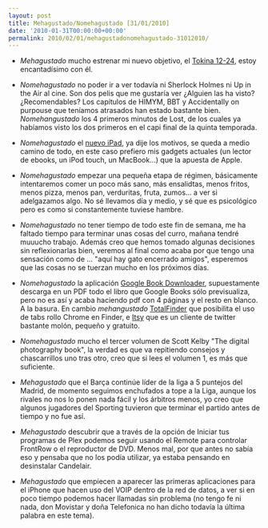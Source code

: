 ```yaml
---
layout: post
title: Mehagustado/Nomehagustado [31/01/2010]
date: '2010-01-31T00:00:00+00:00'
permalink: 2010/02/01/mehagustadonomehagustado-31012010/
---
```

- *Mehagustado* mucho estrenar mi nuevo objetivo, el [Tokina 12-24](http://resistancefutile.com/2010/01/30/pequena-review-al-tokina-12-24-f4/), estoy encantadísimo con él.

- *Nomehagustado* no poder ir a ver todavía ni Sherlock Holmes ni Up in the Air al cine. Son dos pelis que me gustaría ver ¿Alguien las ha visto? ¿Recomendables? Los capítulos de HIMYM, BBT y Accidentally on purpouse que teníamos atrasados han estado bastante bien. *Nomehangustado* los 4 primeros minutos de Lost, de los cuales ya habíamos visto los dos primeros en el capi final de la quinta temporada.

- *Nomehagustado* el [nuevo iPad](http://resistancefutile.com/2010/01/27/tres-impresiones-sobre-el-ipad/), ya dije los motivos, se queda a medio camino de todo, en este caso prefiero mis gadgets actuales (un lector de ebooks, un iPod touch, un MacBook...) que la apuesta de Apple.

- *Nomehagustado* empezar una pequeña etapa de régimen, básicamente intentaremos comer un poco más sano, más ensalidtas, menos fritos, menos pizza, menos pan, verduritas, fruta, zumos... a ver si adelgazamos algo. No sé llevamos día y medio, y sé que es psicológico pero es como si constantemente tuviese hambre.

- *Nomehagustado* no tener tiempo de todo este fin de semana, me ha faltado tiempo para terminar unas cosas del curro, mañana tendré muuucho trabajo. Además creo que hemos tomado algunas decisiones sin reflexionarlas bien, veremos al final como acaba por que tengo una sensación como de ... "aquí hay gato encerrado amigos", esperemos que las cosas no se tuerzan mucho en los próximos días.

- *Nomehagustado* la aplicación [Google Book Downloader](http://www.genbeta.com/windows/google-book-downloader-funciona-pero-a-medias), supuestamente descarga en un PDF todo el libro que Google Books sólo previsualiza, pero no es así y acaba haciendo pdf con 4 páginas y el resto en blanco. A la basura. En cambio *mehangustado* [TotalFinder](http://www.genbeta.com/deskmod/totalfinder-el-finder-con-tabs-a-la-chrome) que posibilita el uso de tabs rollo Chrome en Finder, e [Itsy](http://www.applesfera.com/aplicaciones/itsy-un-cliente-de-tiwtter-muy-minimalista-para-tu-escritorio) que es un cliente de twitter bastante molón, pequeño y gratuito.

- *Nomehagustado* mucho el tercer volumen de Scott Kelby "The digital photography book", la verdad es que va repitiendo consejos y chascarrillos uno tras otro, creo que si lees el volumen 1, es más que suficiente.

- *Mehagustado* que el Barça continúe líder de la liga a 5 puntejos del Madrid, de momento seguimos enchufados a tope a la Liga, aunque los rivales no nos lo ponen nada fácil y los árbitros menos, yo creo que algunos jugadores del Sporting tuvieron que terminar el partido antes de tiempo y no fue así.

- *Mehagustado* descubrir que a través de la opción de Iniciar tus programas de Plex podemos seguir usando el Remote para controlar FrontRow o el reproductor de DVD. Menos mal, por que antes no sabía eso y pensaba que no los podía utilizar, ya estaba pensando en desinstalar Candelair.

- *Mehagustado* que empiecen a aparecer las primeras aplicaciones para el iPhone que hacen uso del VOIP dentro de la red de datos, a ver si en poco tiempo podemos hacer llamadas sin problema (no tengo fe ni nada, don Movistar y doña Telefonica no han dicho todavía la última palabra en este tema).

